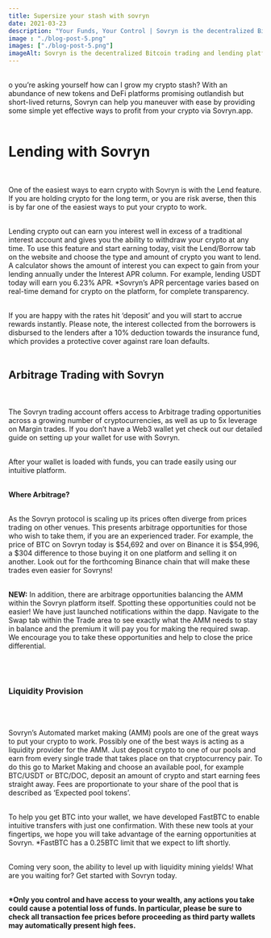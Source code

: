 ```yaml
---
title: Supersize your stash with sovryn
date: 2021-03-23
description: "Your Funds, Your Control | Sovryn is the decentralized Bitcoin trading and lending platform"
image : "./blog-post-5.png"
images: ["./blog-post-5.png"]
imageAlt: Sovryn is the decentralized Bitcoin trading and lending platform.
---
```

</br>
o you’re asking yourself how can I grow my crypto stash? With an abundance of new tokens and DeFi platforms promising outlandish but short-lived returns, Sovryn can help you maneuver with ease by providing some simple yet effective ways to profit from your crypto via Sovryn.app.
</br>
</br>

<h1>Lending with Sovryn</h1>
</br>

One of the easiest ways to earn crypto with Sovryn is with the Lend feature. If you are holding crypto for the long term, or you are risk averse, then this is by far one of the easiest ways to put your crypto to work.
</br>
</br>

Lending crypto out can earn you interest well in excess of a traditional interest account and gives you the ability to withdraw your crypto at any time. To use this feature and start earning today, visit the Lend/Borrow tab on the website and choose the type and amount of crypto you want to lend. A calculator shows the amount of interest you can expect to gain from your lending annually under the Interest APR column. For example, lending USDT today will earn you 6.23% APR. *Sovryn’s APR percentage varies based on real-time demand for crypto on the platform, for complete transparency.
</br>
</br>

If you are happy with the rates hit ‘deposit’ and you will start to accrue rewards instantly. Please note, the interest collected from the borrowers is disbursed to the lenders after a 10% deduction towards the insurance fund, which provides a protective cover against rare loan defaults.
</br>
</br>

<h2>Arbitrage Trading with Sovryn</h2>
</br>
</br>
The Sovryn trading account offers access to Arbitrage trading opportunities across a growing number of cryptocurrencies, as well as up to 5x leverage on Margin trades. If you don’t have a Web3 wallet yet check out our detailed guide on setting up your wallet for use with Sovryn.
</br>
</br>

After your wallet is loaded with funds, you can trade easily using our intuitive platform.
</br>
</br>

<b>Where Arbitrage?</b>
</br>
</br>

As the Sovryn protocol is scaling up its prices often diverge from prices trading on other venues. This presents arbitrage opportunities for those who wish to take them, if you are an experienced trader. For example, the price of BTC on Sovryn today is $54,692 and over on Binance it is $54,996, a $304 difference to those buying it on one platform and selling it on another. Look out for the forthcoming Binance chain that will make these trades even easier for Sovryns!
</br>
</br>

<b>NEW:</b> In addition, there are arbitrage opportunities balancing the AMM within the Sovryn platform itself. Spotting these opportunities could not be easier! We have just launched notifications within the dapp. Navigate to the Swap tab within the Trade area to see exactly what the AMM needs to stay in balance and the premium it will pay you for making the required swap. We encourage you to take these opportunities and help to close the price differential.

</br>
</br>

<h3>Liquidity Provision</h3>
</br>
</br>

Sovryn’s Automated market making (AMM) pools are one of the great ways to put your crypto to work. Possibly one of the best ways is acting as a liquidity provider for the AMM. Just deposit crypto to one of our pools and earn from every single trade that takes place on that cryptocurrency pair. To do this go to Market Making and choose an available pool, for example BTC/USDT or BTC/DOC, deposit an amount of crypto and start earning fees straight away. Fees are proportionate to your share of the pool that is described as ‘Expected pool tokens’.
</br>
</br>

To help you get BTC into your wallet, we have developed FastBTC to enable intuitive transfers with just one confirmation. With these new tools at your fingertips, we hope you will take advantage of the earning opportunities at Sovryn. *FastBTC has a 0.25BTC limit that we expect to lift shortly.
</br>
</br>

Coming very soon, the ability to level up with liquidity mining yields!
What are you waiting for? Get started with Sovryn today.
</br>
</br>

<b>*Only you control and have access to your wealth, any actions you take could cause a potential loss of funds. In particular, please be sure to check all transaction fee prices before proceeding as third party wallets may automatically present high fees.</b>